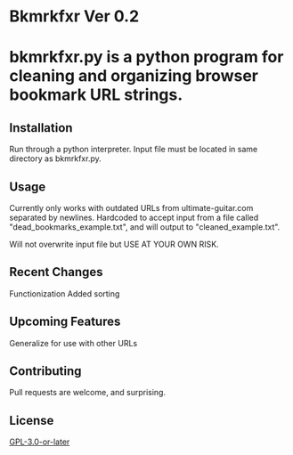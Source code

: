 # Bkmrkfxr Ver 0.2

# bkmrkfxr.py is a python program for cleaning and organizing browser bookmark URL strings.

## Installation
Run through a python interpreter.
Input file must be located in same directory as bkmrkfxr.py.

## Usage
Currently only works with outdated URLs from ultimate-guitar.com separated by newlines. Hardcoded to accept input from a file called "dead_bookmarks_example.txt", and will output to "cleaned_example.txt". 

Will not overwrite input file but USE AT YOUR OWN RISK.

## Recent Changes
Functionization
Added sorting

## Upcoming Features
Generalize for use with other URLs

## Contributing
Pull requests are welcome, and surprising.

## License
[GPL-3.0-or-later](https://www.gnu.org/licenses/gpl-3.0.en.html)